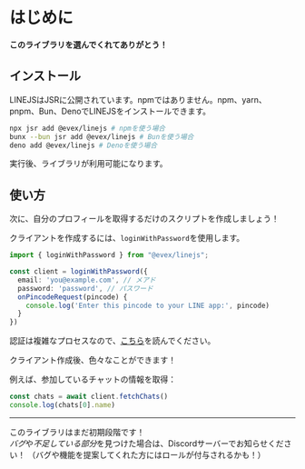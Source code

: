 # はじめに


<b>このライブラリを選んでくれてありがとう！</b>

## インストール

LINEJSはJSRに公開されています。npmではありません。npm、yarn、pnpm、Bun、DenoでLINEJSをインストールできます。
```bash
npx jsr add @evex/linejs # npmを使う場合
bunx --bun jsr add @evex/linejs # Bunを使う場合
deno add @evex/linejs # Denoを使う場合
```

実行後、ライブラリが利用可能になります。

## 使い方

次に、自分のプロフィールを取得するだけのスクリプトを作成しましょう！

クライアントを作成するには、`loginWithPassword`を使用します。
```ts
import { loginWithPassword } from "@evex/linejs";

const client = loginWithPassword({
  email: 'you@example.com', // メアド
  password: 'password', // パスワード
  onPincodeRequest(pincode) {
    console.log('Enter this pincode to your LINE app:', pincode)
  }
})
```

認証は複雑なプロセスなので、[こちら](./auth.md)を読んでください。

クライアント作成後、色々なことができます！

例えば、参加しているチャットの情報を取得：
```ts
const chats = await client.fetchChats()
console.log(chats[0].name)
```

---

このライブラリはまだ初期段階です！\
<i>バグ</i>や<i>不足している部分</i>を見つけた場合は、Discordサーバーでお知らせください！
（バグや機能を提案してくれた方にはロールが付与されるかも！）
